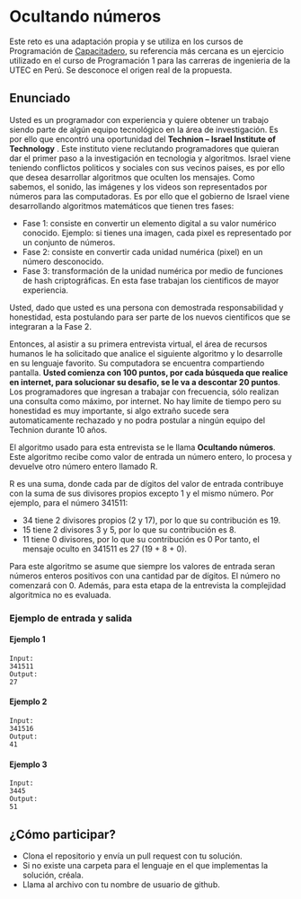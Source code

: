 # **Ocultando números**

Este reto es una adaptación propia y se utiliza en los cursos de Programación de [Capacitadero](https://www.facebook.com/capacitadero), su referencia más cercana es un ejercicio utilizado en el curso de Programación 1 para las carreras de ingenieria de la UTEC en Perú. Se desconoce el origen real de la propuesta. 

## Enunciado
Usted es un programador con experiencia y quiere obtener un trabajo siendo parte de algún equipo tecnológico en la área de investigación. Es por ello que encontró una oportunidad del **Technion – Israel Institute of Technology** . Este instituto viene reclutando programadores que quieran dar el primer paso a la investigación en tecnologia y algoritmos. Israel viene teniendo conflictos politicos y sociales con sus vecinos paises, es por ello que desea desarrollar algoritmos que oculten los mensajes. Como sabemos, el sonido, las imágenes y los videos son representados por números para las computadoras. Es por ello que el gobierno de Israel viene desarrollando algoritmos matemáticos que tienen tres fases:
- Fase 1: consiste en convertir un elemento digital a su valor numérico conocido. Ejemplo: si tienes una imagen, cada pixel es representado por un conjunto de números.
- Fase 2: consiste en convertir cada unidad numérica (pixel) en un número desconocido.
- Fase 3: transformación de la unidad numérica por medio de funciones de hash criptográficas. En esta fase trabajan los cientificos de mayor experiencia. 

Usted, dado que usted es una persona con demostrada responsabilidad y honestidad, esta postulando para ser parte de los nuevos cientificos que se integraran a la Fase 2. 

Entonces, al asistir a su primera entrevista virtual, el área de recursos humanos le ha solicitado que analice el siguiente algoritmo y lo desarrolle en su lenguaje favorito. Su computadora se encuentra compartiendo pantalla. **Usted comienza con 100 puntos, por cada búsqueda que realice en internet, para solucionar su desafio, se le va a descontar 20 puntos**. Los programadores que ingresan a trabajar con frecuencia, sólo realizan una consulta como máximo, por internet. No hay limite de tiempo pero su honestidad es muy importante, si algo extraño sucede sera automaticamente rechazado y no podra postular a ningún equipo del Technion durante 10 años. 

El algoritmo usado para esta entrevista se le llama **Ocultando números**. Este algoritmo recibe como valor de entrada un número entero, lo procesa y devuelve otro número entero llamado R. 

R es una suma, donde cada par de dígitos del valor de entrada contribuye con la suma de sus divisores propios excepto 1 y el mismo número. 
Por ejemplo, para el número 341511:
- 34 tiene 2 divisores propios (2 y 17), por lo que su contribución es 19.
- 15 tiene 2 divisores 3 y 5, por lo que su contribución es 8.
- 11 tiene 0 divisores, por lo que su contribución es 0
Por tanto, el mensaje oculto en 341511 es 27 (19 + 8 + 0).

Para este algoritmo se asume que siempre los valores de entrada seran números enteros positivos con una cantidad par de dígitos. El número no comenzará con 0. Además, para esta etapa de la entrevista la complejidad algoritmica no es evaluada. 

### Ejemplo de entrada y salida

#### Ejemplo 1
```
Input: 
341511  
Output:
27
```

#### Ejemplo 2
```
Input:
341516
Output:
41
```

#### Ejemplo 3
```
Input:
3445
Output:
51
```

## ¿Cómo participar?

- Clona el repositorio y envía un pull request con tu solución.
- Si no existe una carpeta para el lenguaje en el que implementas la solución, créala.
- Llama al archivo con tu nombre de usuario de github.
